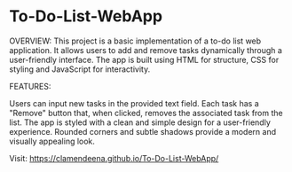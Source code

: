 # To-Do-List-WebApp

OVERVIEW: This project is a basic implementation of a to-do list web application. It allows users to add and remove tasks dynamically through a user-friendly interface. The app is built using HTML for structure, CSS for styling and JavaScript for interactivity.

FEATURES:

Users can input new tasks in the provided text field. Each task has a "Remove" button that, when clicked, removes the associated task from the list. The app is styled with a clean and simple design for a user-friendly experience. Rounded corners and subtle shadows provide a modern and visually appealing look.

Visit: https://clamendeena.github.io/To-Do-List-WebApp/
